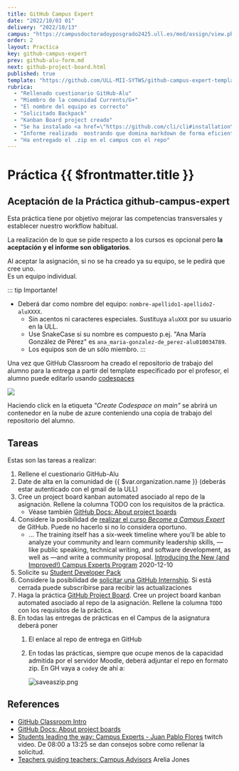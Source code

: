 ```yaml
---
title: GitHub Campus Expert
date: "2022/10/03 01"
delivery: "2022/10/13"
campus: "https://campusdoctoradoyposgrado2425.ull.es/mod/assign/view.php?id=10738"
order: 2
layout: Practica
key: github-campus-expert
prev: github-alu-form.md
next: github-project-board.html
published: true
template: "https://github.com/ULL-MII-SYTWS/github-campus-expert-template"
rubrica:
  - "Rellenado cuestionario GitHub-Alu"
  - "Miembro de la comunidad Currents/G+"
  - "El nombre del equipo es correcto"
  - "Solicitado Backpack"
  - "Kanban Board project creado"
  - "Se ha instalado <a href=\"https://github.com/cli/cli#installation\">GitHub CLI</a>"
  - "Informe realizado  mostrando que domina markdown de forma eficiente: Usa imágenes, enlaces, listas, etc."
  - "Ha entregado el .zip en el campus con el repo"
---
```


# Práctica {{ $frontmatter.title }}

## Aceptación de la Práctica github-campus-expert  

Esta práctica tiene por objetivo mejorar las competencias transversales y establecer nuestro workflow habitual.

La realización de lo que se pide respecto a los cursos es opcional pero **la aceptación y el informe son obligatorios**. 

Al aceptar la asignación, si no se ha creado ya su equipo, se le pedirá que cree uno.  
Es un equipo individual.

::: tip Importante!
* Deberá dar como nombre del equipo: `nombre-apellido1-apellido2-aluXXXX`.  
  * Sin acentos ni caracteres especiales. 
  Sustituya `aluXXX` por su usuario en la ULL. 
  * Use SnakeCase si su nombre es compuesto p.ej. "Ana María González de Pérez" es `ana_maria-gonzalez-de_perez-alu010034789`. 
  * Los equipos son de un sólo miembro.
:::

Una vez que GitHub Classroom ha creado el repositorio de trabajo del alumno  para la entrega a partir del <a :href="$frontmatter.template" target="_blank">template</a> especificado por el profesor, el alumno puede editarlo usando [codespaces](/temas/introduccion-a-javascript/codespaces)

![](/images/codespaces-new-label.png)

Haciendo click en la etiqueta *"Create Codespace on main"*  se abrirá un contenedor en la nube de azure conteniendo una copia de trabajo  del repositorio del alumno.

## Tareas 

Estas son las tareas a realizar:

1. Rellene el cuestionario GitHub-Alu
2. Date de alta en la comunidad <a :href="$var.google_plus" target="_blank">de {{ $var.organization.name }}</a> (deberás estar autenticado con el gmail de la ULL)
3. Cree un project board kanban automated asociado al repo de la asignación. Rellene la columna TODO con los requisitos de la práctica. 
   * Véase también [GitHub Docs: About project boards](https://docs.github.com/en/github/managing-your-work-on-github/about-project-boards)
4. Considere la posibilidad de [realizar el curso *Become a Campus Expert*](https://githubcampus.expert/training) de GitHub. Puede no hacerlo si no lo considera oportuno.
   * ... The training itself has a six-week timeline where you’ll be able to analyze your community and learn community leadership skills, —like public speaking, technical writing, and software development, as well as —and write a community proposal. [Introducing the New (and Improved!) Campus Experts Program](https://github.blog/2020-12-10-introducing-the-new-and-improved-campus-experts-program/) 2020-12-10
5. Solicite su [Student Developer Pack](https://education.github.com/pack) 
6. Considere la posibilidad de [solicitar una GitHub Internship](https://internships.github.com/). Si está cerrada puede subscríbirse para recibir las actualizaciones
3. Haga la práctica [GitHub Project Board](/practicas/github-project-board.html). Cree un project board kanban automated asociado al repo de la asignación. Rellene la columna `TODO` con los requisitos de la práctica. 
7. En todas las entregas de prácticas en el Campus de la asignatura deberá poner
   1. El enlace al repo de entrega en GitHub
   2. En todas las prácticas, siempre que ocupe menos de la capacidad admitida por el servidor Moodle, deberá adjuntar el repo en formato zip. En GH vaya a `code`y de ahí a:

      ![saveaszip.png](/images/saveaszip.png)

## References

* [GitHub Classroom Intro](/temas/introduccion-a-sytws/github-classroom)
* [GitHub Docs: About project boards](https://docs.github.com/en/github/managing-your-work-on-github/about-project-boards)
* [Students leading the way: Campus Experts - Juan Pablo Flores](https://www.twitch.tv/videos/833713562?collection=lrqXyFWFThau8w) twitch video. De 08:00 a 13:25 se dan consejos sobre como rellenar la solicitud.
* [Teachers guiding teachers: Campus Advisors](https://www.twitch.tv/videos/833727589?collection=lrqXyFWFThau8w) Arelia Jones

